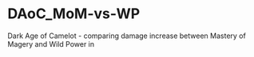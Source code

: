 # DAoC_MoM-vs-WP
Dark Age of Camelot - comparing damage increase between Mastery of Magery and Wild Power in
